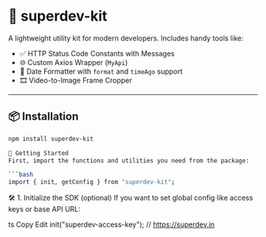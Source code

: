 # 🔧 superdev-kit

A lightweight utility kit for modern developers. Includes handy tools like:

- ✅ HTTP Status Code Constants with Messages  
- 🌐 Custom Axios Wrapper (`MyApi`)  
- 📅 Date Formatter with `format` and `timeAgo` support  
- 🎞️ Video-to-Image Frame Cropper  

---

## 📦 Installation

```bash
npm install superdev-kit

🚀 Getting Started
First, import the functions and utilities you need from the package:

```bash
import { init, getConfig } from "superdev-kit";

```

🛠️ 1. Initialize the SDK (optional)
If you want to set global config like access keys or base API URL:

ts
Copy
Edit
init("superdev-access-key"); // https://superdev.in
